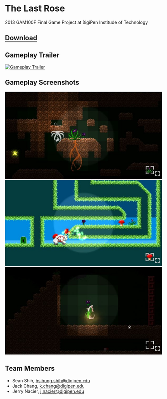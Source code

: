 # The Last Rose

2013 GAM100F Final Game Project at DigiPen Institude of Technology

## [Download](https://github.com/wei0831/theLastRose/releases)

## Gameplay Trailer
[![Gameplay Trailer](http://img.youtube.com/vi/yTj--7ObBLw/0.jpg)](https://youtu.be/yTj--7ObBLw)

## Gameplay Screenshots
![Gameplay Screenshot 1](/screenshots/screen1.jpg?raw=true)  
![Gameplay Screenshot 2](/screenshots/screen2.jpg?raw=true)  
![Gameplay Screenshot 3](/screenshots/screen3.jpg?raw=true)

## Team Members
+ Sean Shih, <hsihung.shih@digipen.edu>
+ Jack Chang, <k.chang@digipen.edu>
+ Jerry Nacier, <j.nacier@digipen.edu>
